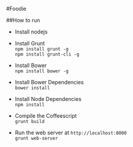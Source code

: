#Foodie

##How to run
* Install nodejs

* Install Grunt  
`npm install grunt -g`  
`npm install grunt-cli -g`

* Install Bower  
`npm install bower -g`

* Install Bower Dependencies  
`bower install`

* Install Node Dependencies  
`npm install`

* Compile the Coffeescript  
`grunt build`

* Run the web server at `http://localhost:8000`  
`grunt web-server`
